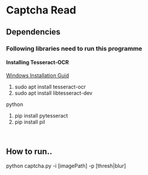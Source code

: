 <h1> Captcha Read </h1>
<h2> Dependencies </h2>
<h3> Following libraries need to run this programme </h3>
<h4> Installing Tesseract-OCR </h4>
<p> <a href="https://github.com/tesseract-ocr/tesseract/wiki">Windows Installation Guid </a></p>
<ol>
  <li>sudo apt install tesseract-ocr </li>
  <li>sudo apt install libtesseract-dev  </li>
</ol>
<p> python </p>
<ol> 
<li> pip install pytesseract  </li>
  <li> pip install pil  </li>
  
</ol>

<br/>

<h2> How to run.. </h2>
<p> python captcha.py -i [imagePath] -p [thresh|blur] </p>

